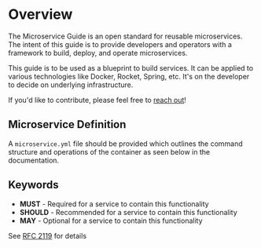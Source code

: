 # Overview

The Microservice Guide is an open standard for reusable microservices. The intent of this guide is to provide developers and operators with a framework to build, deploy, and operate microservices.

This guide is to be used as a blueprint to build services. It can be applied to various technologies like Docker, Rocket, Spring, etc. It's on the developer to decide on underlying infrastructure.

If you'd like to contribute, please feel free to [reach out](https://microservice.guide/#contact)!

## Microservice Definition
A `microservice.yml` file should be provided which outlines the command structure and operations of the container as seen below in the documentation.

## Keywords

- **MUST** - Required for a service to contain this functionality
- **SHOULD** - Recommended for a service to contain this functionality
- **MAY** - Optional for a service to contain this functionality

See [RFC 2119](https://tools.ietf.org/html/rfc2119) for details
